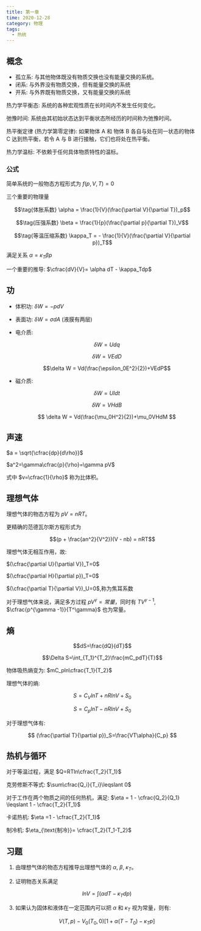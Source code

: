 ```yaml
---
title: 第一章
time: 2020-12-28
category: 物理
tags:
  - 热统
---
```


## 概念

- 孤立系: 与其他物体既没有物质交换也没有能量交换的系统。
- 闭系: 与外界没有物质交换，但有能量交换的系统
- 开系: 与外界既有物质交换，又有能量交换的系统

热力学平衡态: 系统的各种宏观性质在长时间内不发生任何变化。

弛豫时间: 系统由其初始状态达到平衡状态所经历的时间称为弛豫时间。

热平衡定律 (热力学第零定律): 如果物体 A 和 物体 B 各自与处在同一状态的物体 C 达到热平衡，若令 A 与 B 进行接触，它们也将处在热平衡。

热力学温标: 不依赖于任何具体物质特性的温标。

### 公式

简单系统的一般物态方程形式为 $f(p, V, T) = 0$

三个重要的物理量

$$\tag{体胀系数} \alpha = \frac{1}{V}(\frac{\partial V}{\partial T})_p$$

$$\tag{压强系数} \beta = \frac{1}{p}(\frac{\partial p}{\partial T})_V$$

$$\tag{等温压缩系数} \kappa_T = - \frac{1}{V}(\frac{\partial V}{\partial p})_T$$

满足关系 $\alpha = \kappa_T \beta p$

一个重要的推导: $\cfrac{dV}{V}= \alpha dT - \kappa_Tdp$

## 功

- 体积功: $\delta W = -pdV$

- 表面功: $\delta W = \sigma dA$ (液膜有两层)

- 电介质:

  $$\delta W = Udq$$

  $$\delta W = VEdD$$

  $$\delta W = Vd(\frac{\epsilon_0E^2}{2})+VEdP$$

- 磁介质:

  $$\delta W = UIdt$$

  $$\delta W = VHdB$$

  $$
  \delta W = Vd(\frac{\mu_0H^2}{2})+\mu_0VHdM
  $$

## 声速

$a = \sqrt{\cfrac{dp}{d\rho}}$

$a^2=\gamma\cfrac{p}{\rho}=\gamma pV$

式中 $v=\cfrac{1}{\rho}$ 称为比体积。

## 理想气体

理想气体的物态方程为 $pV =nRT$。

更精确的范德瓦尔斯方程形式为

$$(p + \frac{an^2}{V^2})(V - nb) = nRT$$

理想气体无相互作用，故:

$(\cfrac{\partial U}{\partial V})_T=0$

$(\cfrac{\partial H}{\partial p})_T=0$

$(\cfrac{\partial T}{\partial V})_U=0$,称为焦耳系数

对于理想气体来说，满足多方过程 $pV^\gamma = 常量$，同时有 $TV^{\gamma -1}$, $\cfrac{p^{\gamma -1}}{T^\gamma}$ 也为常量。

## 熵

$$dS=\frac{dQ}{dT}$$

$$\Delta S=\int_{T_1}^{T_2}\frac{mC_pdT}{T}$$

物体吸热熵变为: $mC_pln\cfrac{T_1}{T_2}$

理想气体的熵:

$$
S = C_VlnT+nRlnV+S_0
$$

$$
S=C_plnT-nRlnV+S_0
$$

对于理想气体有:

$$
(\frac{\partial T}{\partial p})_S=\frac{VT\alpha}{C_p}
$$

## 热机与循环

对于等温过程，满足 $Q=RTln\cfrac{T_2}{T_1}$

克劳修斯不等式: $\sum\cfrac{Q_i}{T_i}\leqslant 0$

对于工作在两个物质之间的任何热机，满足: $\eta = 1 - \cfrac{Q_2}{Q_1} \leqslant 1 - \cfrac{T_2}{T_1}$

卡诺热机: $\eta =1 - \cfrac{T_2}{T_1}$

制冷机: $\eta_{\text{制冷}}= \cfrac{T_2}{T_1-T_2}$

## 习题

1. 由理想气体的物态方程推导出理想气体的 $\alpha$, $\beta$, $\kappa _T$。

1. 证明物态关系满足

   $$ln V = \int(\alpha dT - \kappa _Tdp)$$

1. 如果认为固体和液体在一定范围内可以把 $\alpha$ 和 $\kappa _T$ 视为常量，则有:

   $$
   V(T, p) - V_0 (T_0, 0) [1+ \alpha (T - T_0)-\kappa_Tp]
   $$
